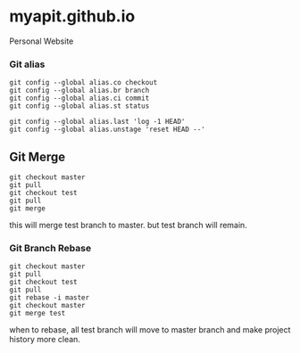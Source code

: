 # myapit.github.io
Personal Website

### Git alias
```
git config --global alias.co checkout
git config --global alias.br branch
git config --global alias.ci commit
git config --global alias.st status
```

```
git config --global alias.last 'log -1 HEAD'
git config --global alias.unstage 'reset HEAD --'
```


## Git Merge
```
git checkout master
git pull
git checkout test
git pull
git merge
```
this will merge test branch to master. but test branch will remain.

### Git Branch Rebase
```
git checkout master
git pull
git checkout test
git pull
git rebase -i master
git checkout master
git merge test
```
when to rebase, all test branch will move to master branch and make project history more clean.
